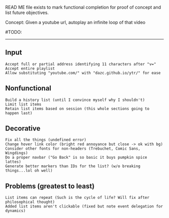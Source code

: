 READ ME file exists to mark functional completion for proof of concept and list future objectives.

Concept: Given a youtube url, autoplay an infinite loop of that video

#TODO:
___
## Input
	Accept full or partial address identifying 11 characters after "v="
	Accept entire playlist
	Allow substituting "youtube.com/" with "dazc.github.io/ytr/" for ease

## Nonfunctional
	Build a history list (until I convince myself why I shouldn't)
	Limit list items
	Retain list items based on session (this whole sections going to happen last)

## Decorative
	Fix all the things (undefined error)
	Change hover link color (bright red annoyance but close -> ok with bg)
	Consider other fonts for non-headers (Trebuchet, Comic Sans, Wingdings)
	Do a proper navbar ("Go Back" is so basic it buys pumpkin spice lattes)
	Generate better markers than IDs for the list? (w/o breaking things...lol oh well)

## Problems (greatest to least)
	List items can repeat (Such is the cycle of life? Will fix after philosophical thought)
	Added list items aren't clickable (fixed but note event delegation for dynamics)
